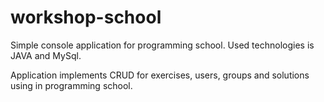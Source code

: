 # workshop-school

Simple console application for programming school. Used technologies is JAVA and MySql. 

Application implements CRUD for exercises, users, groups and solutions using in programming school.
